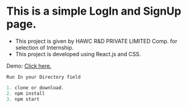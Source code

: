 # This is a simple LogIn and SignUp page.

- This project is given by HAWC R&D PRIVATE LIMITED Comp. for selection of Internship.
- This project is developed using React.js and CSS.

Demo: [Click here.](https://log-in-form-ui.vercel.app/)


``````Run In your Directory field``````


``````javascript
1. clone or download.
2. npm install
3. npm start
``````
